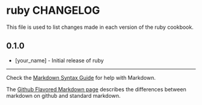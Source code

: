 ruby CHANGELOG
================

This file is used to list changes made in each version of the ruby cookbook.

0.1.0
-----
- [your_name] - Initial release of ruby

- - -
Check the [Markdown Syntax Guide](http://daringfireball.net/projects/markdown/syntax) for help with Markdown.

The [Github Flavored Markdown page](http://github.github.com/github-flavored-markdown/) describes the differences between markdown on github and standard markdown.
